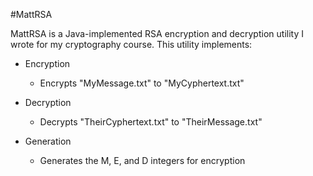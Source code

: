 #MattRSA

MattRSA is a Java-implemented RSA encryption and decryption utility I wrote for my cryptography course.  This utility implements:

* Encryption
	* Encrypts "MyMessage.txt" to "MyCyphertext.txt"
	
* Decryption
	* Decrypts "TheirCyphertext.txt" to "TheirMessage.txt"
	
* Generation
	* Generates the M, E, and D integers for encryption